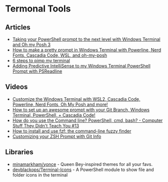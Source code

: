 # Termonal Tools

## Articles
- [Taking your PowerShell prompt to the next level with Windows Terminal and Oh my Posh 3](https://www.hanselman.com/blog/taking-your-powershell-prompt-to-the-next-level-with-windows-terminal-and-oh-my-posh-3)
- [How to make a pretty prompt in Windows Terminal with Powerline, Nerd Fonts, Cascadia Code, WSL, and oh-my-posh](https://www.hanselman.com/blog/how-to-make-a-pretty-prompt-in-windows-terminal-with-powerline-nerd-fonts-cascadia-code-wsl-and-ohmyposh)
- [6 steps to pimp my terminal](https://stapp.space/few-steps-to-pimp-my-terminal/)
- [Adding Predictive IntelliSense to my Windows Terminal PowerShell Prompt with PSReadline](https://www.hanselman.com/blog/adding-predictive-intellisense-to-my-windows-terminal-powershell-prompt-with-psreadline)

## Videos
- [Customize the Windows Terminal with WSL2, Cascadia Code, Powerline, Nerd Fonts, Oh My Posh and more!](https://www.youtube.com/watch?v=oHhiMf_6exY)
- [How to set up an awesome prompt with your Git Branch, Windows Terminal, PowerShell, + Cascadia Code!](https://www.youtube.com/watch?v=lu__oGZVT98)
- [How do you use the Command line? PowerShell, cmd, bash? - Computer Stuff They Didn't Teach You #13](https://www.youtube.com/watch?v=QKBcHuA3VJE)
- [How to install and use fzf: the command-line fuzzy finder](https://www.youtube.com/watch?v=1a5NiMhqAR0)
- [Customizing your ZSH Prompt with Git Info](https://www.youtube.com/watch?v=nEvsWQrKVcQ)
## Libraries
- [minamarkham/yonce](https://github.com/minamarkham/yonce) - Queen Bey-inspired themes for all your favs.
- [devblackops/Terminal-Icons](https://github.com/devblackops/Terminal-Icons) - A PowerShell module to show file and folder icons in the terminal